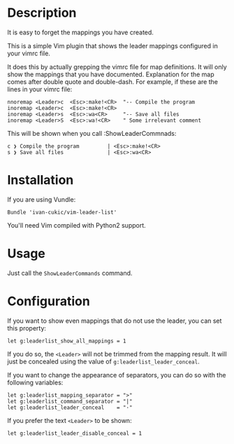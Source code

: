 Description
===========

It is easy to forget the mappings you have created.

This is a simple Vim plugin that shows the leader mappings configured
in your vimrc file.

It does this by actually grepping the vimrc file for map definitions.
It will only show the mappings that you have documented. Explanation for the
map comes after double quote and double-dash. For example, if these are the lines in
your vimrc file:

    nnoremap <Leader>c  <Esc>:make!<CR>  "-- Compile the program
    inoremap <Leader>c  <Esc>:make!<CR>
    inoremap <Leader>s  <Esc>:wa<CR>     "-- Save all files
    inoremap <Leader>S  <Esc>:wa!<CR>    " Some irrelevant comment

This will be shown when you call :ShowLeaderCommnads:

    c ❯ Compile the program         | <Esc>:make!<CR>
    s ❯ Save all files              | <Esc>:wa<CR>


Installation
============

If you are using Vundle:

    Bundle 'ivan-cukic/vim-leader-list'

You'll need Vim compiled with Python2 support.


Usage
=====

Just call the `ShowLeaderCommands` command.


Configuration
=============

If you want to show even mappings that do not use the leader,
you can set this property:

    let g:leaderlist_show_all_mappings = 1

If you do so, the `<Leader>` will not be trimmed from the mapping result.
It will just be concealed using the value of `g:leaderlist_leader_conceal`.

If you want to change the appearance of separators,
you can do so with the following variables:

    let g:leaderlist_mapping_separator = ">"
    let g:leaderlist_command_separator = "|"
    let g:leaderlist_leader_conceal    = "·"

If you prefer the text `<Leader>` to be shown:

    let g:leaderlist_leader_disable_conceal = 1

